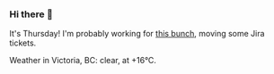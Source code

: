 ### Hi there :wave:

It's Thursday! I'm probably working for [this bunch](https://github.com/kohofinancial), moving some Jira tickets.

Weather in Victoria, BC: clear, at +16°C.
